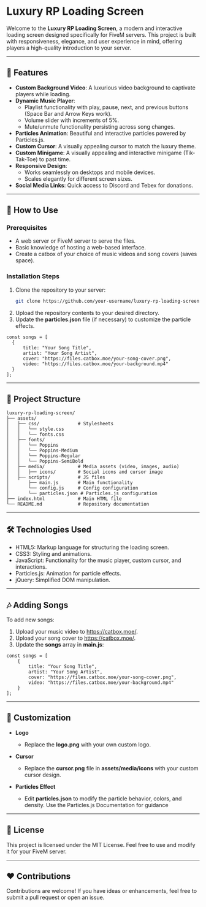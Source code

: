 # Luxury RP Loading Screen

Welcome to the **Luxury RP Loading Screen**, a modern and interactive loading screen designed specifically for FiveM servers. This project is built with responsiveness, elegance, and user experience in mind, offering players a high-quality introduction to your server.

---

## 🎨 Features

- **Custom Background Video**: A luxurious video background to captivate players while loading.
- **Dynamic Music Player**:
  - Playlist functionality with play, pause, next, and previous buttons (Space Bar and Arrow Keys work).
  - Volume slider with increments of 5%.
  - Mute/unmute functionality persisting across song changes.
- **Particles Animation**: Beautiful and interactive particles powered by Particles.js.
- **Custom Cursor**: A visually appealing cursor to match the luxury theme.
- **Custom Minigame**: A visually appealing and interactive minigame (Tik-Tak-Toe) to past time. 
- **Responsive Design**:
  - Works seamlessly on desktops and mobile devices.
  - Scales elegantly for different screen sizes.
- **Social Media Links**: Quick access to Discord and Tebex for donations.

---

## 🚀 How to Use

### Prerequisites
- A web server or FiveM server to serve the files.
- Basic knowledge of hosting a web-based interface.
- Create a catbox of your choice of music videos and song covers (saves space). 

### Installation Steps
1. Clone the repository to your server:
   ```bash
   git clone https://github.com/your-username/luxury-rp-loading-screen.git
   ```
2. Upload the repository contents to your desired directory.
3. Update the **particles.json** file (if necessary) to customize the particle effects.

  ```
const songs = [
    {
        title: "Your Song Title",
        artist: "Your Song Artist",
        cover: "https://files.catbox.moe/your-song-cover.png",
        video: "https://files.catbox.moe/your-background.mp4"
    }
];
  ```

---

## 📁 Project Structure
```
luxury-rp-loading-screen/
├── assets/
│   ├── css/              # Stylesheets
│   │   └── style.css
│   │   └── fonts.css
│   ├── fonts/             
│   │   └── Poppins
│   │   └── Poppins-Medium
│   │   └── Poppins-Regular
│   │   └── Poppins-SemiBold
│   ├── media/            # Media assets (video, images, audio)
│   │   ├── icons/        # Social icons and cursor image
│   ├── scripts/          # JS files
│       ├── main.js       # Main functionality
│       └── config.js     # Config configuration
│       └── particles.json # Particles.js configuration
├── index.html            # Main HTML file
└── README.md             # Repository documentation
```
---

## 🛠️ Technologies Used
- HTML5: Markup language for structuring the loading screen.
- CSS3: Styling and animations.
- JavaScript: Functionality for the music player, custom cursor, and interactions.
- Particles.js: Animation for particle effects.
- jQuery: Simplified DOM manipulation.

---

## 🎶 Adding Songs
To add new songs:

1. Upload your music video to https://catbox.moe/.
2. Upload your song cover to https://catbox.moe/.
3. Update the **songs** array in **main.js**:
```
const songs = [
    {
        title: "Your Song Title",
        artist: "Your Song Artist",
        cover: "https://files.catbox.moe/your-song-cover.png",
        video: "https://files.catbox.moe/your-background.mp4"
    }
];
```

---

## 🌟 Customization

- **Logo**
  - Replace the **logo.png** with your own custom logo. 

- **Cursor**
  - Replace the **cursor.png** file in **assets/media/icons** with your custom cursor design.

- **Particles Effect**
  - Edit **particles.json** to modify the particle behavior, colors, and density. Use the Particles.js Documentation for guidance


---

## 📄 License

This project is licensed under the MIT License. Feel free to use and modify it for your FiveM server.

---

## ❤️ Contributions

Contributions are welcome! If you have ideas or enhancements, feel free to submit a pull request or open an issue.


